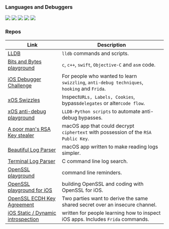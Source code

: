 

### Languages and Debuggers
![](https://img.shields.io/badge/Code-ObjC-informational?style=for-the-badge&logo=hello&logoColor=white&color=2bbc8a)
![](https://img.shields.io/badge/Code-Swift-informational?style=for-the-badge&logo=hello&logoColor=white&color=2bbc8a)
![](https://img.shields.io/badge/Code-c-informational?style=for-the-badge&logo=hello&logoColor=white&color=2bbc8a)
![](https://img.shields.io/badge/Debugger-lldb-informational?style=for-the-badge&logo=hello&logoColor=white&color=purple)
![](https://img.shields.io/badge/Debugger-gdb-informational?style=for-the-badge&logo=hello&logoColor=white&color=purple)

### Repos

Link | Description   
--|---
[LLDB](https://github.com/rustymagnet3000/lldb_debugger_and_reversing_ios_apps)  | `lldb` commands and scripts.
[Bits and Bytes playground](https://github.com/rustymagnet3000/bits_bytes_playground) |  `c`, `c++`, `swift`, `Objective-C` and `asm` code.
[iOS Debugger Challenge](https://github.com/rustymagnet3000/debugger_challenge) |  For people who wanted to learn `swizzling`, `anti-debug techniques`, `hooking` and `Frida`.  
[xOS Swizzles](https://github.com/rustymagnet3000/reverse_engineer_ios_with_swizzles) | Inspect`URLs, Labels, Cookies`, bypass`delegates` or alter`code flow`.
[xOS anti-debug playground](https://github.com/rustymagnet3000/anti_debug_playground) |   `LLDB-Python scripts` to automate anti-debug bypasses.
[A poor man's RSA Key stealer](https://github.com/rustymagnet3000/poor_man_rsa_secret_stealer) | macOS app that could decrypt `ciphertext` with possession of the `RSA Public Key`.
[Beautiful Log Parser](https://github.com/rustymagnet3000/beautifulParser) | macOS app written to make reading logs simpler.
[Terminal Log Parser](https://github.com/rustymagnet3000/c_tidy_file_read) | C command line log search.
[OpenSSL playground](https://gist.github.com/rustymagnet3000/e1bad38d30827e2f9f68bedc7534084d) |  command line reminders.
[OpenSSL playground for iOS](https://github.com/rustymagnet3000/objc_openssl_playground) |  building OpenSSL and coding with OpenSSL for iOS.
[OpenSSL ECDH Key Agreement](https://github.com/rustymagnet3000/OpenSSLKeyAgreementECDH) | Two parties want to derive the same shared secret over an insecure channel.
[iOS Static / Dynamic introspection](https://gist.github.com/rustymagnet3000/605c333519cd265c7eac9d556f46dc75)|  written for people learning how to inspect iOS apps. Includes `Frida` commands.





